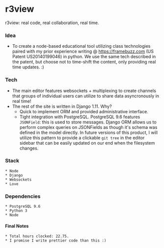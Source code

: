# r3view
r3view: real code, real collaboration, real time.

### Idea
   * To create a node-based educational tool utilizing class technologies paired with my prior experience writing @ https://framebuzz.com (US Patent US20140199046) in python. We use the same tech described in the patent, but choose not to time-shift the content, only providing real time updates. :)
   
### Tech
   * The main editor features websockets + multiplexing to create channels that groups of individual users can utilize to share data asyncronously in real time!
   * The rest of the site is written in Django 1.11. Why?
     * Quick to implement ORM and provided administrative interface.
     * Tight integration with PostgreSQL. PostgreSQL 9.6 features `JSONField`: this is used to store messages. Django ORM allows us to perform complex queries on JSONFields as though it's schema was defined in the model directly. In future versions of this product, I will utilize this pattern to provide a clickable `git tree` in the editor sidebar that can be easily updated on our end when the filesystem changes.
     
### Stack
    * Node
    * Django
    * Websockets
    * Love
    
### Dependencies
    * PostgreSQL 9.6
    * Python 3
    * Node

#### Final Notes
    * Total hours clocked: 22.75.
    * I promise I write prettier code than this :)
